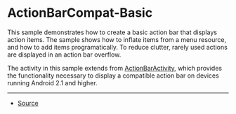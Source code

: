 ActionBarCompat-Basic
=====================

This sample demonstrates how to create a basic action bar that displays action items. The sample shows how to inflate items from a menu resource, and how to add items programatically. To reduce clutter, rarely used actions are displayed in an action bar overflow.

The activity in this sample extends from [ActionBarActivity][1], which provides the functionality necessary to display a compatible action bar on devices running Android 2.1 and higher.

---

* [Source][2]

[1]: https://developer.android.com/reference/android/support/v7/app/ActionBarActivity.html
[2]: https://developer.android.com/samples/ActionBarCompat-Basic/index.html
